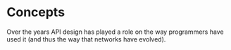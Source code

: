 # Concepts

Over the years API design has played a role on the way programmers have used it \(and thus the way that networks have evolved\).

